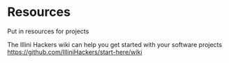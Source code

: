 # Resources
Put in resources for projects

The Illini Hackers wiki can help you get started with your software projects
https://github.com/IlliniHackers/start-here/wiki
